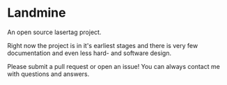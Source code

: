 Landmine
========

An open source lasertag project.

Right now the project is in it's earliest stages and there is very few documentation and even less hard- and software design.

Please submit a pull request or open an issue! You can always contact me with questions and answers.